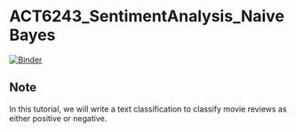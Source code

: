 # ACT6243_SentimentAnalysis_NaiveBayes  

[![Binder](https://mybinder.org/badge_logo.svg)](https://mybinder.org/v2/gh/jasoncao11/ACT6243_SentimentAnalysis_NaiveBayes/master)   

## Note
In this tutorial, we will write a text classification to classify movie reviews as either positive or negative.  
